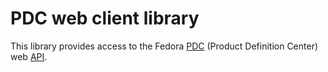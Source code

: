 # PDC web client library

This library provides access to the
Fedora [PDC](https://pdc.fedoraproject.org/)
(Product Definition Center)
web [API](https://pdc.fedoraproject.org/rest_api/v1/).
